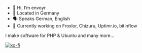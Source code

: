- 👋 Hi, I’m envoyr
- 🏡 Located in Germany
- 🗣️ Speaks German, English
- 🧰 Currently working on Froxlor, Chizuru, Uptimr.io, bitinflow

I make software for PHP & Ubuntu and many more...

[![ko-fi](https://www.ko-fi.com/img/githubbutton_sm.svg)](https://ko-fi.com/envoyr)
